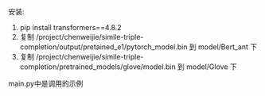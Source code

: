 安装:
1. pip install transformers==4.8.2
2. 复制 /project/chenweijie/simile-triple-completion/output/pretained_e1/pytorch_model.bin 到 model/Bert_ant 下
3. 复制 /project/chenweijie/simile-triple-completion/pretrained_models/glove/model.bin 到 model/Glove 下

main.py中是调用的示例